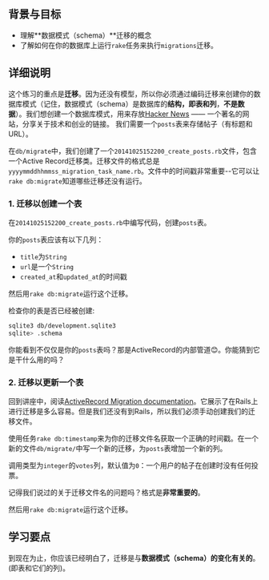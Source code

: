 ## 背景与目标

- 理解**数据模式（schema）**迁移的概念
- 了解如何在你的数据库上运行`rake`任务来执行`migrations`迁移。

## 详细说明

这个练习的重点是**迁移**。因为还没有模型，所以你必须通过编码迁移来创建你的数据库模式（记住，数据模式（schema）是数据库的**结构，即表和列**，**不是数据**）。我们想创建一个数据库模式，用来存放[Hacker News](https://news.ycombinator.com) —— 一个著名的网站，分享关于技术和创业的链接。
我们需要一个`posts`表来存储帖子（有标题和URL）。

在`db/migrate`中，我们创建了一个`20141025152200_create_posts.rb`文件，包含一个Active Record迁移类。迁移文件的格式总是`yyyymmddhhmmss_migration_task_name.rb`。文件中的时间戳非常重要--它可以让`rake db:migrate`知道哪些迁移还没有运行。

### 1. 迁移以创建一个表

在`20141025152200_create_posts.rb`中编写代码，创建`posts`表。

你的`posts`表应该有以下几列：

- `title`为`String`
- `url`是一个`String`
- `created_at`和`updated_at`的时间戳

然后用`rake db:migrate`运行这个迁移。

检查你的表是否已经被创建:

```bash
sqlite3 db/development.sqlite3
sqlite> .schema
```

你能看到不仅仅是你的`posts`表吗？那是ActiveRecord的内部管道😊。你能猜到它是干什么用的吗？

### 2. 迁移以更新一个表

回到讲座中，阅读[ActiveRecord Migration documentation](http://api.rubyonrails.org/classes/ActiveRecord/Migration.html)。它展示了在Rails上进行迁移是多么容易。但是我们还没有到Rails，所以我们必须手动创建我们的迁移文件。

使用任务`rake db:timestamp`来为你的迁移文件名获取一个正确的时间戳。在一个新的文件`db/migrate/`中写一个新的迁移，为`posts`表增加一个新的列。

调用类型为`integer`的`votes`列，默认值为`0`：一个用户的帖子在创建时没有任何投票。

记得我们说过的关于迁移文件名的问题吗？格式是**非常重要的**。

然后用`rake db:migrate`运行这个迁移。

## 学习要点

到现在为止，你应该已经明白了，迁移是与**数据模式（schema）的变化有关的**。
(即表和它们的列)。
